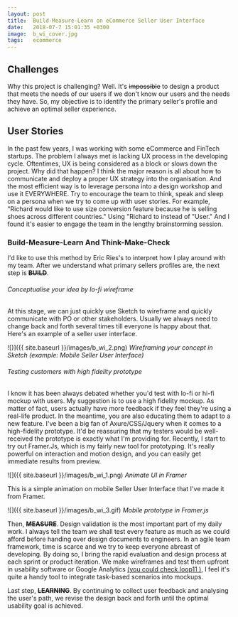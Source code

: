 ```yaml
---
layout: post
title:  Build-Measure-Learn on eCommerce Seller User Interface
date:   2018-07-7 15:01:35 +0300
image:  b_wi_cover.jpg
tags:   ecommerce
---
```



## Challenges

Why this project is challenging? Well. It's ~~impossible~~ to design a product that meets the needs of our users if we don't know our users and the needs they have. So, my objective is to identify the primary seller's profile and achieve an optimal seller experience.


## User Stories

In the past few years, I was working with some eCommerce and FinTech startups. The problem I always met is lacking UX process in the developing cycle. Oftentimes, UX is being considered as a block or slows down the project. Why did that happen? I think the major reason is all about how to communicate and deploy a proper UX strategy into the organisation. And the most efficient way is to leverage persona into a design workshop and use it EVERYWHERE. Try to encourage the team to think, speak and sleep on a persona when we try to come up with user stories. For example, "Richard would like to use size conversion feature because he is selling shoes across different countries." Using "Richard to instead of "User." And I found it's easier to engage the team in the lengthy brainstorming session.


### Build-Measure-Learn And Think-Make-Check

I'd like to use this method by Eric Ries's to interpret how I play around with my team. After we understand what primary sellers profiles are, the next step is **~~BUILD~~**.


###### Conceptualise your idea by lo-fi wireframe ###### 

At this stage, we can just quickly use Sketch to wireframe and quickly communicate with PO or other stakeholders. Usually we always need to change back and forth several times till everyone is happy about that. Here's an example of a seller user interface.

![)]({{ site.baseurl }}/images/b_wi_2.png)
*Wireframing your concept in Sketch (example: Mobile Seller User Interface)*

###### Testing customers with high fidelity prototype ###### 

I know it has been always debated whether you'd test with lo-fi or hi-fi mockup with users. My suggestion is to use a high fidelity mockup. As matter of fact, users actually have more feedback if they feel they're using a real-life product. In the meantime, you are also educating them to adapt to a new feature.
I've been a big fan of Axure/CSS/Jquery when it comes to a high-fidelity prototype. It'd be reassuring that my testers would be well-received the prototype is exactly what I'm providing for. Recently, I start to try out Framer.Js, which is my fairly new tool for prototyping. It's really powerful on interaction and motion design, and you can easily get immediate results from preview.

![]({{ site.baseurl }}/images/b_wi_1.png)
*Animate UI in Framer*

This is a simple animation on mobile Seller User Interface that I've made it from Framer.

![]({{ site.baseurl }}/images/b_wi_3.gif)
*Mobile prototype in Framer.js*


Then, **~~MEASURE~~**. Design validation is the most important part of my daily work. I always tell the team we shall test every feature as much as we could afford before handing over design documents to engineers. In an agile team framework, time is scarce and we try to keep everyone abreast of developing. By doing so, I bring the rapid evaluation and design process at each sprint or product iteration. We make wireframes and test them upfront in usability software or Google Analytics [(you could check loop11 )](https://www.loop11.com/), I feel it's quite a handy tool to integrate task-based scenarios into mockups.

Last step, **~~LEARNING~~**. By continuing to collect user feedback and analysing the user's path, we revise the design back and forth until the optimal usability goal is achieved.


